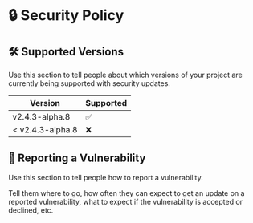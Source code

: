 # 🔒 Security Policy

## 🛠 Supported Versions

Use this section to tell people about which versions of your project are
currently being supported with security updates.

| Version          | Supported          |
| ---------------- | ------------------ |
| v2.4.3-alpha.8   | :white_check_mark: |
| < v2.4.3-alpha.8 | :x:                |

## 📢 Reporting a Vulnerability

Use this section to tell people how to report a vulnerability.

Tell them where to go, how often they can expect to get an update on a reported
vulnerability, what to expect if the vulnerability is accepted or declined, etc.
